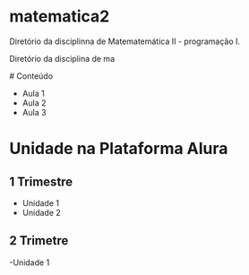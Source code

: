 # matematica2
Diretório da disciplinna de Matematemática II -  programação I. 
<p>
  Diretório da disciplina de ma
<p>
# Conteúdo

- Aula 1
- Aula 2
- Aula 3

# Unidade na Plataforma Alura
  ## 1 Trimestre
  - Unidade 1
  - Unidade 2

  ## 2 Trimetre
  -Unidade 1
